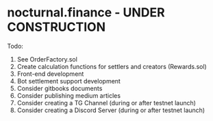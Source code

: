 # nocturnal.finance - UNDER CONSTRUCTION


Todo:  

 1)  See OrderFactory.sol
 2)  Create calculation functions for settlers and creators (Rewards.sol)
 3)  Front-end development
 4)  Bot settlement support development
 5)  Consider gitbooks documents 
 6)  Consider publishing medium articles
 7)  Consider creating a TG Channel (during or after testnet launch)
 8)  Consider creating a Discord Server (during or after testnet launch)
